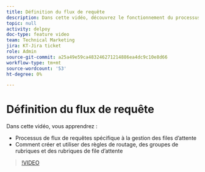 ```yaml
---
title: Définition du flux de requête
description: Dans cette vidéo, découvrez le fonctionnement du processus de flux de requêtes et comment créer des règles de routage, des groupes de rubriques et des rubriques de file d’attente.
topic: null
activity: delpoy
doc-type: feature video
team: Technical Marketing
jira: KT-Jira ticket
role: Admin
source-git-commit: a25a49e59ca483246271214886ea4dc9c10e8d66
workflow-type: tm+mt
source-wordcount: '53'
ht-degree: 0%

---
```


# Définition du flux de requête

Dans cette vidéo, vous apprendrez :

* Processus de flux de requêtes spécifique à la gestion des files d’attente
* Comment créer et utiliser des règles de routage, des groupes de rubriques et des rubriques de file d’attente

>[!VIDEO](https://video.tv.adobe.com/v/335222/?quality=12&learn=on)
